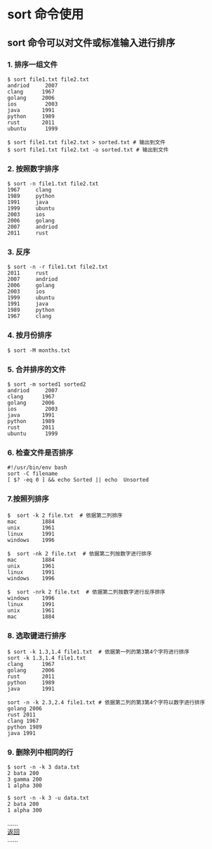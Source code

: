 # sort 命令使用

## sort 命令可以对文件或标准输入进行排序

### 1. 排序一组文件

```shell
$ sort file1.txt file2.txt
andriod     2007
clang      1967
golang     2006
ios         2003
java       1991
python     1989
rust       2011
ubuntu      1999

$ sort file1.txt file2.txt > sorted.txt # 输出到文件
$ sort file1.txt file2.txt -o sorted.txt # 输出到文件
```

### 2. 按照数字排序

```shell
$ sort -n file1.txt file2.txt
1967     clang   
1989     python  
1991     java    
1999     ubuntu  
2003     ios     
2006     golang  
2007     andriod 
2011     rust    
```

### 3. 反序

```shell
$ sort -n -r file1.txt file2.txt
2011     rust  
2007     andriod
2006     golang
2003     ios    
1999     ubuntu 
1991     java  
1989     python
1967     clang    
```

### 4. 按月份排序

```shell
$ sort -M months.txt

```

### 5. 合并排序的文件

```shell
$ sort -m sorted1 sorted2
andriod     2007
clang      1967
golang     2006
ios         2003
java       1991
python     1989
rust       2011
ubuntu      1999
```

### 6. 检查文件是否排序

```shell
#!/usr/bin/env bash
sort -C filename
[ $? -eq 0 ] && echo Sorted || echo  Unsorted
```

### 7.按照列排序

```shell
$  sort -k 2 file.txt  # 依据第二列排序
mac        1884
unix       1961
linux      1991
windows    1996

$  sort -nk 2 file.txt  # 依据第二列按数字进行排序
mac        1884
unix       1961
linux      1991
windows    1996

$  sort -nrk 2 file.txt  # 依据第二列按数字进行反序排序
windows    1996
linux      1991
unix       1961
mac        1884
```

### 8. 选取键进行排序
```shell
$ sort -k 1.3,1.4 file1.txt  # 依据第一列的第3第4个字符进行排序
sort -k 1.3,1.4 file1.txt
clang      1967
golang     2006
rust       2011
python     1989
java       1991

sort -n -k 2.3,2.4 file1.txt # 依据第二列的第3第4个字符以数字进行排序
golang 2006
rust 2011
clang 1967
python 1989
java 1991
```

### 9. 删除列中相同的行
```shell
$ sort -n -k 3 data.txt
2 bata 200
3 gamma 200
1 alpha 300

$ sort -n -k 3 -u data.txt 
2 bata 200
1 alpha 300
```


......    
[返回](../README.md)   
......    
